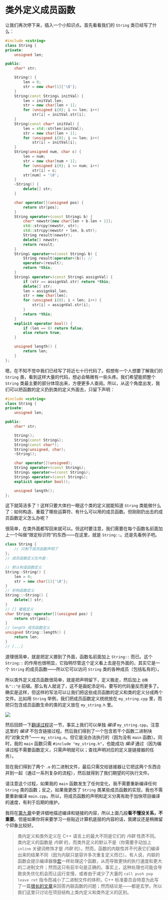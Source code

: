 # 类外定义成员函数

让我们再次停下来，插入一个小知识点。首先看看我们的 `String` 类已经写了什么：
```cpp
#include <cstring>
class String {
private:
    unsigned len;

public:
    char* str;

    String() {
        len = 0;
        str = new char[1]{'\0'};
    }
    String(const String& initVal) {
        len = initVal.len;
        str = new char[len + 1];
        for (unsigned i{0}; i <= len; i++)
            str[i] = initVal.str[i];
    }
    String(const char* initVal) {
        len = std::strlen(initVal);
        str = new char[len + 1];
        for (unsigned i{0}; i <= len; i++)
            str[i] = initVal[i];
    }
    String(unsigned num, char c) {
        len = num;
        str = new char[num + 1];
        for (unsigned i{0}; i <= num; i++)
            str[i] = c;
        str[num] = '\0';
    }
    ~String() {
        delete[] str;
    }

    char operator[](unsigned pos) {
        return str[pos];
    }
    String operator+(const String& b) {
        char* newstr{new char[len + b.len + 1]};
        std::strcpy(newstr, str);
        std::strcpy(newstr + len, b.str);
        String result(newstr);
        delete[] newstr;
        return result;
    }
    String& operator+=(const String& b) {
        String result(operator+(b)); //
        operator=(result);
        return *this;
    }
    String& operator=(const String& assignVal) {
        if (str == assignVal.str) return *this;
        delete[] str;
        len = assignVal.len;
        str = new char[len];
        for (unsigned i{0}; i < len; i++) {
            str[i] = assignVal.str[i];
        }
        return *this;
    }
    explicit operator bool() {
        if (len == 0) return false;
        else return true;
    }

    unsigned length() {
        return len;
    }
};
```

嗯，在不知不觉中我们已经写了将近七十行代码了。假想有一个人想要了解我们的 `String` 类，看到这样大量的代码，想必会略微有一些头疼。我们希望能把整个 `String` 类最主要的部分体现出来，方便更多人查阅。所以，从这个角度出发，我们可以把函数的定义扔到类的定义外面去，只留下声明：
```cpp
#include <cstring>
class String {
private:
    unsigned len;

public:
    char* str;

    String();
    String(const String&);
    String(const char*);
    String(unsigned, char);
    ~String();

    char operator[](unsigned);
    String operator+(const String&);
    String& operator+=(const String&);
    String& operator=(const String&);
    explicit operator bool();

    unsigned length();
};
```
这下就简洁多了！这样只要大体扫一眼这个类的定义就能知道 `String` 类能做什么了：如何构造、重载了哪些运算符、有什么可以用的成员函数。但刚刚扔出去的成员函数定义怎么办呢？

很简单，在类外面都写回来就可以。但这时要注意，我们需要在每个函数名前面加上一个叫做“限定标识符”的东西——在这里，就是 `String::`。还是先看例子吧。
```cpp
class String {
    // 只剩下成员函数声明了
};
// 成员函数定义在外面：

// 默认构造函数定义
String::String() {
    len = 0;
    str = new char[1]{'\0'};
}
// 析构函数定义
String::~String() {
    delete[] str;
}
// [] 重载定义
char String::operator[](unsigned pos) {
    return str[pos];
}
// length 成员函数定义
unsigned String::length() {
    return len;
}
// [...]
```

道理很简单，就是把定义挪到了外面，函数名前面加上 `String::` 而已。这个 `String::` 的作用也很明显，它指明尽管这个定义看上去是在外面的，其实它是一个 `String` 的成员函数——所以它可以访问 `String` 类的各种成员（包括私有的）。

所以类外定义成员函数很简单，就是把声明留下，定义搬走，然后加上 `@类名"::"@` 前缀。那么有人就说了，这不是画蛇添足吗，要写的代码量反而更多了。确实是这样，但这样的写法可以让我们把这些成员函数的定义和类的定义分成两个文件。比如用 `String` 举例，我们把成员函数定义统统放在 `my_string.cpp` 里，而把只包含成员函数生命的类的定义放在 `my_string.h` 里。

![](https://z3.ax1x.com/2021/01/31/yA7wVK.png)

然后回顾一下[翻译过程](/ch03/review_cpp.md#编译（翻译）过程)这一节，事实上我们可以单独 *编译* `my_string.cpp`。注意这里的 *编译* 不包含链接过程。然后我们得到了一个包含若干个函数二进制块的“对象文件”—— `my_string.o`。但它是没办法执行的（因为没有 `main` 函数）。同时，我的 `main` 函数只需 `#include "my_string.h"`，也能成功 *编译* 通过（因为编译过程不需要函数定义，只需声明就可以；查找声明对应的定义是链接器的任务）。

现在我们得到了两个 `.o` 的二进制文件，最后只需交给链接器让它把这两个东西合并到一起（通过一系列复杂的流程），然后就得到了我们期望的可执行文件。

请注意这个过程，如果我的 `main` 函数发生了任何变化，我不需要重新编译任何 `String` 类的函数；反之，如果我更改了 `String` 类某些成员函数的实现，我也不需要重新编译 `main.cpp`。所以，将成员函数的声明和定义分离有助于加快项目编译的速度，有利于后期的维护。

我将在[第九章](/ch09/)中更详细地描述编译和链接的内容，所以上面几段**看不懂没关系，不重要**。但是如果你将来要学习一些贴近计算机底层的内容的话，我建议还是稍微留个印象比较好。

> 类内定义和类外定义在 C++ 语言上的最大不同是它们的 *内联* 性质不同。类内定义的函数是 *内联* 的，而类外定义的默认不是（你需要手动加上 `inline` 关键词修饰才是 *内联* 的）。然而，函数的内联性并不代表它们编译出来的结果不同（因为内联只是容许多次重复定义而已）。有人说，内联的函数会提示编译器像[宏](/appendix/preprocessor.md)一样处理这个函数，从而导致更快的执行速度和更大的二进制文件；然而这只有前半句是正确的。事实上，这种处理也可能会导致丧失优化机会而让运行变慢，或者由于减少了大量的 `call push pop leave ret` 指令而减小了二进制文件的体积。C++ 标准委员会特意为此写了一篇[很长的文章](https://isocpp.org/wiki/faq/inline-functions)来回答内联函数的问题；然而结论是——都是玄学。所以我们这里只讨论在项目结构上类内定义和类外定义的区别。
